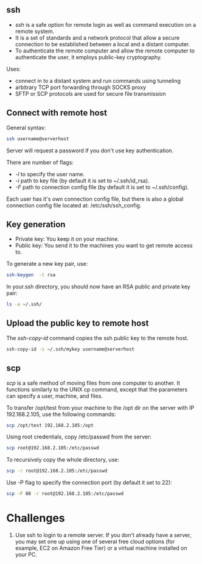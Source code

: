 <h2>ssh</h2>

* <i>ssh</i> is a safe option for remote login as well as command execution on a remote system. 
* It is a set of standards and a network protocol that allow a secure connection to be established between a local and a distant computer.
* To authenticate the remote computer and allow the remote computer to authenticate the user, it employs public-key cryptography.

Uses:
* connect in to a distant system and run commands using tunneling
* arbitrary TCP port forwarding through SOCKS proxy
* SFTP or SCP protocols are used for secure file transmission

<h2>Connect with remote host</h2>

General syntax:

```bash
ssh username@serverhost
```

Server will request a password if you don't use key authentication.

There are number of flags:
* <i>-l</i> to specify the user name.
* <i>-i</i> path to key file (by default it is set to ~/.ssh/id_rsa).
* <i>-F</i> path to connection config file (by default it is set to ~/.ssh/config).

Each user has it's own connection config file, but there is also a global connection config file located at: /etc/ssh/ssh_config.

<h2>Key generation</h2>

* Private key: You keep it on your machine.
* Public key: You send it to the machines you want to get remote access to.

To generate a new key pair, use:

```bash
ssh-keygen  -t rsa
```

In your.ssh directory, you should now have an RSA public and private key pair:

```bash
ls -a ~/.ssh/
```

<h2>Upload the public key to remote host</h2>

The <i>ssh-copy-id</i> command copies the ssh public key to the remote host.

```bash
ssh-copy-id -i ~/.ssh/mykey username@serverhost
```

<h2>scp</h2>
<i>scp</i> is a safe method of moving files from one computer to another. It functions similarly to the UNIX cp command, except that the parameters can specify a user, machine, and files.

To transfer /opt/test from your machine to the /opt dir on the server with IP 192.168.2.105, use the following commands:

```bash
scp /opt/test 192.168.2.105:/opt
```

Using root credentials, copy /etc/passwd from the server:

```bash
scp root@192.168.2.105:/etc/passwd
```

To recursively copy the whole directory, use:

```bash
scp -r root@192.168.2.105:/etc/passwd
```

Use -P flag to specify the connection port (by default it set to 22):

```bash
scp -P 80 -r root@192.168.2.105:/etc/passwd
```

<h1>Challenges</h1>

1. Use ssh to login to a remote server. If you don't already have a server, you may set one up using one of several free cloud options (for example, EC2 on Amazon Free Tier) or a virtual machine installed on your PC. 
